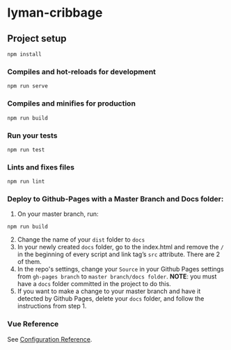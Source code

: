 # lyman-cribbage

## Project setup
```
npm install
```

### Compiles and hot-reloads for development
```
npm run serve
```

### Compiles and minifies for production
```
npm run build
```

### Run your tests
```
npm run test
```

### Lints and fixes files
```
npm run lint
```

### Deploy to Github-Pages with a Master Branch and Docs folder:

1. On your master branch, run: 
```
npm run build
```
2. Change the name of your `dist` folder to `docs`
3. In your newly created `docs` folder, go to the index.html and remove the `/` in the beginning of every script and link tag’s `src` attribute. There are 2 of them.
4. In the repo's settings, change your `Source` in your Github Pages settings from `gh-pages branch` to `master branch/docs folder`. **NOTE**: you must have a `docs` folder committed in the project to do this.
5. If you want to make a change to your master branch and have it detected by Github Pages, delete your `docs` folder, and follow the instructions from step 1.

### Vue Reference
See [Configuration Reference](https://cli.vuejs.org/config/).
